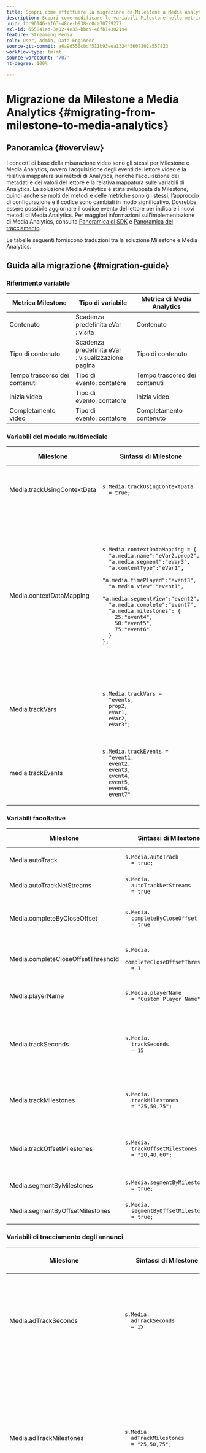 ```yaml
---
title: Scopri come effettuare la migrazione da Milestone a Media Analytics
description: Scopri come modificare le variabili Milestone nelle metriche di Media Analytics e i metodi del modulo Milestone nella sintassi di Media Analytics.
uuid: fdc96146-af63-48ce-b938-c0ca70729277
exl-id: 655841ed-3a02-4e33-bbc9-46fb14302194
feature: Streaming Media
role: User, Admin, Data Engineer
source-git-commit: a6a9d550cbdf511b93eea132445607102a557823
workflow-type: tm+mt
source-wordcount: '707'
ht-degree: 100%

---
```


# Migrazione da Milestone a Media Analytics {#migrating-from-milestone-to-media-analytics}

## Panoramica {#overview}

I concetti di base della misurazione video sono gli stessi per Milestone e Media Analytics, ovvero l’acquisizione degli eventi del lettore video e la relativa mappatura sui metodi di Analytics, nonché l’acquisizione dei metadati e dei valori del lettore e la relativa mappatura sulle variabili di Analytics. La soluzione Media Analytics è stata sviluppata da Milestone, quindi anche se molti dei metodi e delle metriche sono gli stessi, l’approccio di configurazione e il codice sono cambiati in modo significativo. Dovrebbe essere possibile aggiornare il codice evento del lettore per indicare i nuovi metodi di Media Analytics. Per maggiori informazioni sull’implementazione di Media Analytics, consulta [Panoramica di SDK](/help/legacy/setup/legacy-setup-overview.md) e [Panoramica del tracciamento](/help/use-cases/track-av-playback/track-core-overview.md).

Le tabelle seguenti forniscono traduzioni tra la soluzione Milestone e Media Analytics.

## Guida alla migrazione {#migration-guide}

### Riferimento variabile

| Metrica Milestone | Tipo di variabile | Metrica di Media Analytics |
| --- | --- | --- |
| Contenuto | Scadenza predefinita eVar <br>: visita | Contenuto |
| Tipo di contenuto | Scadenza predefinita eVar <br>: visualizzazione pagina | Tipo di contenuto |
| Tempo trascorso dei contenuti | Tipo di <br>evento: contatore | Tempo trascorso dei contenuti |
| Inizia video | Tipo di <br>evento: contatore | Inizia video |
| Completamento video | Tipo di <br>evento: contatore | Completamento contenuto |


### Variabili del modulo multimediale

| Milestone | Sintassi di Milestone | Media Analytics | Sintassi di Media Analytics |
| --- | --- | --- | --- |
| Media.trackUsingContextData | `s.Media.trackUsingContextData` <br> `  = true;` | N/D | Tutti i dati di Media Analytics vengono inviati solamente utilizzando i dati contestuali. |
| Media.contextDataMapping | `s.Media.contextDataMapping = {` <br> `  "a.media.name":"eVar2,prop2",` <br> `  "a.media.segment":"eVar3",` <br> `  "a.contentType":"eVar1",` <br> `  "a.media.timePlayed":"event3",` <br> `  "a.media.view":"event1",` <br> `  "a.media.segmentView":"event2",` <br> `  "a.media.complete":"event7",` <br> `  "a.media.milestones": {` <br> `    25:"event4",` <br> `    50:"event5",` <br> `    75:"event6"` <br> `  }` <br> `};` | N/D | I dati contestuali di Media Analytics vengono popolati automaticamente in variabili riservate. Mappatura per eVar, prop ed eventi non più necessari all’interno del codice di implementazione. I clienti possono mappare i dati contestuali per le variabili utilizzando le regole di elaborazione. |
| Media.trackVars | `s.Media.trackVars =` <br> `  "events,` <br> `  prop2,` <br> `  eVar1,` <br> `  eVar2,` <br> `  eVar3";` | N/D | Non è più necessario in quanto la mappatura avviene tramite variabili riservate e regole di elaborazione. |
| media.trackEvents | `s.Media.trackEvents =` <br> `  "event1,` <br> `  event2,` <br> `  event3,` <br> `  event4,` <br> `  event5,` <br> `  event6,` <br> `  event7"` | N/D | Non è più necessario in quanto la mappatura avviene tramite variabili riservate e regole di elaborazione. |

### Variabili facoltative

| Milestone | Sintassi di Milestone | Media Analytics | Sintassi di Media Analytics |
| --- | --- | --- | --- |
| Media.autoTrack | `s.Media.autoTrack` <br> `  = true;` | N/D | Le mappature del lettore predefinite non sono più fornite. |
| Media.autoTrackNetStreams | `s.Media.` <br> `  autoTrackNetStreams` <br> `  = true` | N/D | Le mappature del lettore predefinite non sono più fornite. |
| Media.completeByCloseOffset | `s.Media.` <br> `  completeByCloseOffset` <br> `  = true` | N/D | Il completamento del contenuto supporta solo un indicatore di avanzamento al 100%. |
| Media.completeCloseOffsetThreshold | `s.Media.` <br> `  completeCloseOffsetThreshold` <br> `  = 1` | N/D | Il completamento del contenuto supporta solo un indicatore di avanzamento al 100%. |
| Media.playerName | `s.Media.playerName` <br> `  = "Custom Player Name"` | Chiave SDK: playerName;<br> Chiave API: media.playerName | `MediaHeartbeatConfig.` <br> `  playerName` |
| Media.trackSeconds | `s.Media.` <br> `  trackSeconds` <br> `  = 15` | N/D | Media Analytics è impostato su 10 secondi per il contenuto e su 1 secondo per gli annunci. Non sono disponibili altre opzioni. |
| Media.trackMilestones | `s.Media.` <br> `  trackMilestones` <br> `  = "25,50,75";` | N/D | Media Analytics tiene sempre traccia degli indicatori di avanzamento al 10%, 25%, 50%, 75%, 95%. |
| Media.trackOffsetMilestones | `s.Media.` <br> `  trackOffsetMilestones` <br> `  = "20,40,60";` | N/D | Media Analytics tiene sempre traccia degli indicatori di avanzamento al 10%, 25%, 50%, 75%, 95%. |
| Media.segmentByMilestones | `s.Media.segmentByMilestones` <br> `  = true;` | N/D | Il tracciamento automatico non è più disponibile. |
| Media.segmentByOffsetMilestones | `s.Media.` <br> `  segmentByOffsetMilestones` <br> `  = true;` | N/D | Il tracciamento automatico non è più disponibile. |

### Variabili di tracciamento degli annunci

| Milestone | Sintassi di Milestone | Media Analytics | Sintassi di Media Analytics |
| --- | --- | --- | --- |
| Media.adTrackSeconds | `s.Media.` <br> `  adTrackSeconds` <br> `  = 15` | N/D | Media Analytics è impostato su 10 secondi per il contenuto e su 1 secondo per gli annunci. Non sono disponibili altre opzioni. |
| Media.adTrackMilestones | `s.Media.` <br> `  adTrackMilestones` <br> `  = "25,50,75";` | N/D | Per impostazione predefinita, gli indicatori di avanzamento non sono disponibili per gli annunci. Utilizza le metriche calcolate per creare gli indicatori di avanzamento degli annunci. |
| Media.adTrackOffsetMilestones | `s.Media.` <br> `  adTrackOffsetMilestones` <br> `  = "20,40,60";` | N/D | Media Analytics è impostato a 1 secondo per gli annunci. Non sono disponibili altre opzioni. |
| Media.adSegmentByMilestones | `s.Media.` <br> `  adSegmentByMilestones` <br> `  = true;` | N/D | Il tracciamento automatico non è più disponibile. |
| Media.adSegmentByOffsetMilestones | `s.Media.` <br> `  adSegmentByOffsetMilestones` <br> `  = true;` | N/D | Il tracciamento automatico non è più disponibile. |

### Metodi del modulo multimediale

| Milestone | Sintassi di Milestone | Media Analytics | Sintassi di Media Analytics |
| --- | --- | --- | --- |
| Media.open | `s.Media.open(` <br> `  mediaName,` <br> `  mediaLength,` <br> `  mediaPlayerName)` | trackSessionStart | `trackSessionStart(` <br> `  mediaObject,` <br> `  contextData)` |
| mediaName | `mediaName`: (obbligatorio) il nome del video come desideri che venga visualizzato nei rapporti video. | name | `createMediaObject(` <br> `  name,` <br> `  mediaId,` <br> `  length,` <br> `  streamType)` |
| mediaLength | `mediaLength`: (obbligatorio) la durata del video in secondi. | length | `createMediaObject(` <br> `  name,` <br> `  mediaId,` <br> `  length,` <br> `  streamType)` |
| mediaPlayerName | `mediaPlayerName`: (obbligatorio) il nome del lettore multimediale utilizzato per visualizzare il video, come desideri che venga visualizzato nei rapporti video. | playerName | `MediaHeartbeatConfig.` <br> `  playerName` |
| Media.openAd | `s.Media.openAd(` <br> `  name,` <br> `  length,` <br> `  playerName,` <br> `  parentName,` <br> `  parentPod,` <br> `  parentPodPosition,` <br> `  CPM)` | trackEvent | `mediaHeartbeat.trackEvent(` <br> `  MediaHeartbeat.` <br> `    Event.` <br> `    AdBreakStart, ` <br> `  adBreakObject);` <br> `...` <br> `trackEvent(` <br> `  MediaHeartbeat.` <br> `    Event.` <br> `    AdStart, ` <br> `  adObject, ` <br> `  adCustomMetadata);` |
| name | `name`: (obbligatorio) il nome o l’ID dell’annuncio. | name | `createAdObject(` <br> `  name, ` <br> `  adId, ` <br> `  position, ` <br> `  length)` |
| length | `length`: (obbligatorio) la durata dell’annuncio. | length | `createAdObject(` <br> `  name, ` <br> `  adId, ` <br> `  position, ` <br> `  length)` |
| playerName | `playerName`: (obbligatorio) il nome del lettore multimediale utilizzato per visualizzare l’annuncio. | playerName | `MediaHeartbeatConfig.` <br> `  playerName` |
| parentName | `parentName`: il nome o l’ID del contenuto principale in cui l’annuncio è incorporato. | N/D | Ereditato automaticamente. |
| parentPod | `parentPod`: la posizione nel contenuto principale in cui è stato riprodotto l’annuncio. | position | `createAdBreakObject(` <br> `  name, ` <br> `  position, ` <br> `  startTime)` |
| parentPodPosition | `parentPodPosition`: la posizione all’interno del pod in cui viene riprodotto l’annuncio. | position | `createAdObject(` <br> `  name, ` <br> `  adId, ` <br> `  position, ` <br> `  length)` |
| CPM | `CPM`: il CPM o il CPM crittografato (con prefisso “~”) che si applica a questa riproduzione. | N/D | Non disponibile per impostazione predefinita in Media Analytics. |
| Media.click | `s.Media.click(name, offset)` | N/D | Utilizza una chiamata Analytics del collegamento personalizzato per tenere traccia dei clic. |
| Media.close | `s.Media.close(mediaName)` | trackSessionEnd | `trackSessionEnd()` |
| Media.complete | `s.Media.complete(name, offset)` | trackComplete | `trackComplete()` |
| Media.play | `s.Media.play(` <br> `  name,` <br> `  offset,` <br> `  segmentNum,` <br> `  segment, ` <br> `  segmentLength)` | trackPlay | `trackPlay()` |
| Media.stop | `s.Media.stop(mediaName, mediaOffset)` | trackPause <br> o <br> trackEvent | `trackPause()` <br> o `trackEvent(` <br> `  MediaHeartbeat.` <br> `  Event.` <br> `  SeekStart)` <br> o <br> `trackEvent(` <br> `  MediaHeartbeat.` <br> `  Event.` <br> `  BufferStart);` |
| Media.monitor | `s.Media.monitor(s, media)` | Utilizza metadati personalizzati o standard per impostare variabili aggiuntive. | `var customVideoMetadata = ` <br> `{` <br> `  isUserLoggedIn: ` <br> `    "false",` <br> `  tvStation: ` <br> `    "Sample TV station",` <br> `  programmer: ` <br> `    "Sample programmer"` <br> `};` <br> `...` <br> `var standardVideoMetadata ` <br> `  = {};` <br> `standardVideoMetadata` <br> `  [MediaHeartbeat.` <br> `   VideoMetadataKeys.` <br> `   EPISODE] = ` <br> `  "Sample Episode";` <br> `standardVideoMetadata` <br> `  [MediaHeartbeat.` <br> `   VideoMetadataKeys.` <br> `   SHOW] = "Sample Show";` <br> `...` <br> `mediaObject.setValue(` <br> `  MediaHeartbeat.` <br> `  MediaObjectKey.` <br> `  StandardVideoMetadata, ` <br> `  standardVideoMetadata);` |
| Media.track | `s.Media.track(mediaName)` | N/D | La frequenza della chiamata del tracciamento viene impostata automaticamente. |
